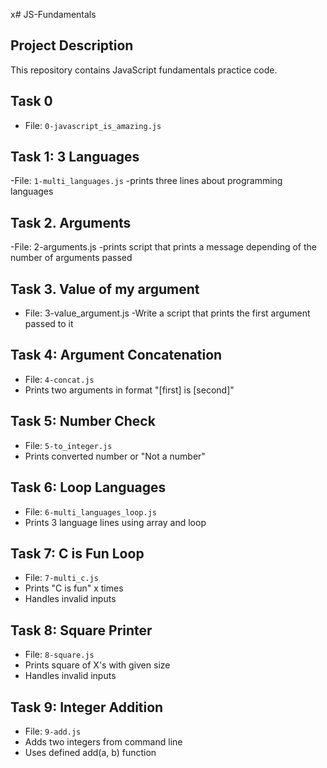 x# JS-Fundamentals

## Project Description
This repository contains JavaScript fundamentals practice code.

## Task 0
- File: `0-javascript_is_amazing.js`

## Task 1: 3 Languages
-File: `1-multi_languages.js`
-prints three lines about programming languages

## Task 2. Arguments
-File: 2-arguments.js
-prints script that prints a message depending of the number of arguments passed

## Task 3. Value of my argument
- File: 3-value_argument.js
-Write a script that prints the first argument passed to it


## Task 4: Argument Concatenation
- File: `4-concat.js`
- Prints two arguments in format "[first] is [second]"

## Task 5: Number Check
- File: `5-to_integer.js`
- Prints converted number or "Not a number"

## Task 6: Loop Languages
- File: `6-multi_languages_loop.js`
- Prints 3 language lines using array and loop

## Task 7: C is Fun Loop
- File: `7-multi_c.js`
- Prints "C is fun" x times
- Handles invalid inputs

## Task 8: Square Printer
- File: `8-square.js`
- Prints square of X's with given size
- Handles invalid inputs

## Task 9: Integer Addition
- File: `9-add.js`
- Adds two integers from command line
- Uses defined add(a, b) function

